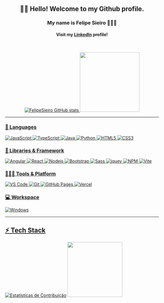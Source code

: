<div align='center'>
          
## 👋🏽 Hello! Welcome to my Github profile.
### My name is Felipe Sieiro 👨🏽‍💻
#### Visit my [LinkedIn](https://www.linkedin.com/in/felipesieiro/) profile!
</div>
<br>

<div align='center'>
  <a href="https://github.com/FelipeSieiro">
    
  ![FelipeSieiro GitHub stats](https://github-readme-stats.vercel.app/api?username=FelipeSieiro&show_icons=true&theme=radical)
  <img height="195em" src="https://github-readme-stats.vercel.app/api/top-langs/?username=FelipeSieiro&show_icons=true&theme=radical"/>
</div>
  
___

### 🚀 Languages

![JavaScript](https://img.shields.io/badge/JavaScript-323330?style=for-the-badge&logo=javascript&logoColor=F7DF1E) 
![TypeScript](https://img.shields.io/badge/TypeScript-3178C6?style=for-the-badge&logo=typescript&logoColor=white)
![Java](https://img.shields.io/badge/Java-ED8B00?style=for-the-badge&logo=java&logoColor=white)
![Python](https://img.shields.io/badge/Python-FFD43B?style=for-the-badge&logo=python&logoColor=306998)
![HTML5](https://img.shields.io/badge/HTML5-E34F26?style=for-the-badge&logo=html5&logoColor=white)
![CSS3](https://img.shields.io/badge/CSS3-1572B6?style=for-the-badge&logo=css3&logoColor=white)


### 🧩 Libraries & Framework

![Angular](https://img.shields.io/badge/Angular-DD0031?style=for-the-badge&logo=angular&logoColor=white)
![React](https://img.shields.io/badge/React-20232A?style=for-the-badge&logo=react&logoColor=61DAFB)
![Nodejs](https://img.shields.io/badge/Node.js-339933?style=for-the-badge&logo=nodedotjs&logoColor=white)
![Bootstrap](https://img.shields.io/badge/Bootstrap-563D7C?style=for-the-badge&logo=bootstrap&logoColor=white)
![Sass](https://img.shields.io/badge/Sass-CC6699?style=for-the-badge&logo=sass&logoColor=white)
![jquey](https://img.shields.io/badge/jQuery-0769AD?style=for-the-badge&logo=jquery&logoColor=white)
![NPM](https://img.shields.io/badge/npm-CB3837?style=for-the-badge&logo=npm&logoColor=white)
![Vite](https://img.shields.io/badge/Vite-B73BFE?style=for-the-badge&logo=vite&logoColor=FFD62E)

### 🧑🏻‍💻 Tools & Platform

![VS Code](https://img.shields.io/badge/Visual_Studio_Code-0078D4?style=for-the-badge&logo=visual%20studio%20code&logoColor=white)
![Git](https://img.shields.io/badge/Git-F05032?style=for-the-badge&logo=git&logoColor=white)
![GitHub Pages](https://img.shields.io/badge/GitHub_Pages-100000?style=for-the-badge&logo=github&logoColor=white)
![Vercel](https://img.shields.io/badge/Vercel-000000?style=for-the-badge&logo=vercel&logoColor=white)

### 💻 Workspace

![Windows](https://img.shields.io/badge/Windows-0078D6?style=for-the-badge&logo=windows&logoColor=white)


___

 ## ⚡ Tech Stack         
      
[![Estatísticas de Contribuição](https://github-readme-stats.vercel.app/api?username=FelipeSieiro&show_icons=true&theme=radical)](https://github.com/FelipeSieiro) <img height="180em" src="https://github-readme-stats.vercel.app/api/top-langs/?username=FelipeSieiro&layout=compact&langs_count=7&layout=compact&theme=radical"/>
          
